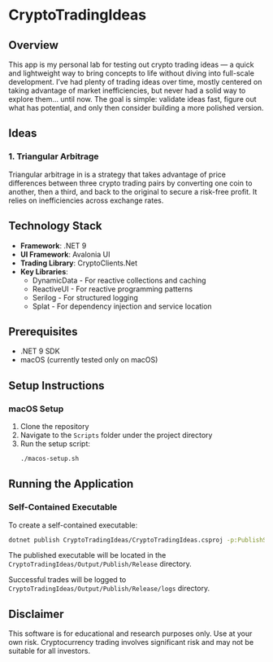 # CryptoTradingIdeas

## Overview

This app is my personal lab for testing out crypto trading ideas — a quick and lightweight way to bring concepts to life without diving into full-scale development. I’ve had plenty of trading ideas over time, mostly centered on taking advantage of market inefficiencies, but never had a solid way to explore them… until now. The goal is simple: validate ideas fast, figure out what has potential, and only then consider building a more polished version.

## Ideas
### 1. Triangular Arbitrage
Triangular arbitrage in is a strategy that takes advantage of price differences between three crypto trading pairs by converting one coin to another, then a third, and back to the original to secure a risk-free profit. It relies on inefficiencies across exchange rates.

## Technology Stack

- **Framework**: .NET 9
- **UI Framework**: Avalonia UI
- **Trading Library**: CryptoClients.Net
- **Key Libraries**:
  - DynamicData - For reactive collections and caching
  - ReactiveUI - For reactive programming patterns
  - Serilog - For structured logging
  - Splat - For dependency injection and service location

## Prerequisites

- .NET 9 SDK
- macOS (currently tested only on macOS)

## Setup Instructions

### macOS Setup

1. Clone the repository
2. Navigate to the `Scripts` folder under the project directory
3. Run the setup script:
   ```bash
   ./macos-setup.sh
   ```

## Running the Application

### Self-Contained Executable
To create a self-contained executable:
```bash
dotnet publish CryptoTradingIdeas/CryptoTradingIdeas.csproj -p:PublishSingleFile=true -p:IncludeNativeLibrariesForSelfExtract=true --self-contained true -c Release
```

The published executable will be located in the `CryptoTradingIdeas/Output/Publish/Release` directory.

Successful trades will be logged to `CryptoTradingIdeas/Output/Publish/Release/logs` directory.

## Disclaimer

This software is for educational and research purposes only. Use at your own risk. Cryptocurrency trading involves significant risk and may not be suitable for all investors. 